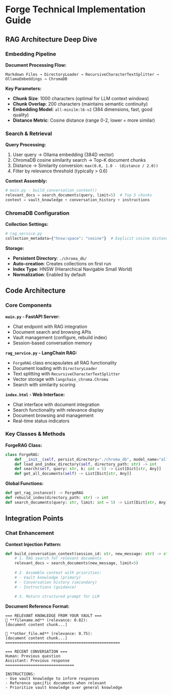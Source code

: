 # Forge Technical Implementation Guide

## RAG Architecture Deep Dive

### Embedding Pipeline

**Document Processing Flow:**
```
Markdown Files → DirectoryLoader → RecursiveCharacterTextSplitter → OllamaEmbeddings → ChromaDB
```

**Key Parameters:**
- **Chunk Size**: 1000 characters (optimal for LLM context windows)
- **Chunk Overlap**: 200 characters (maintains semantic continuity)
- **Embedding Model**: `all-minilm:l6-v2` (384 dimensions, fast, good quality)
- **Distance Metric**: Cosine distance (range 0-2, lower = more similar)

### Search & Retrieval

**Query Processing:**
1. User query → Ollama embedding (384D vector)
2. ChromaDB cosine similarity search → Top-K document chunks
3. Distance → Similarity conversion: `max(0.0, 1.0 - (distance / 2.0))`
4. Filter by relevance threshold (typically > 0.6)

**Context Assembly:**
```python
# main.py - build_conversation_context()
relevant_docs = search_documents(query, limit=5)  # Top 5 chunks
context = vault_knowledge + conversation_history + instructions
```

### ChromaDB Configuration

**Collection Settings:**
```python
# rag_service.py
collection_metadata={"hnsw:space": "cosine"}  # Explicit cosine distance
```

**Storage:**
- **Persistent Directory**: `./chroma_db/`
- **Auto-creation**: Creates collections on first run
- **Index Type**: HNSW (Hierarchical Navigable Small World)
- **Normalization**: Enabled by default

## Code Architecture

### Core Components

**`main.py` - FastAPI Server:**
- Chat endpoint with RAG integration
- Document search and browsing APIs
- Vault management (configure, rebuild index)
- Session-based conversation memory

**`rag_service.py` - LangChain RAG:**
- `ForgeRAG` class encapsulates all RAG functionality
- Document loading with `DirectoryLoader`
- Text splitting with `RecursiveCharacterTextSplitter`
- Vector storage with `langchain_chroma.Chroma`
- Search with similarity scoring

**`index.html` - Web Interface:**
- Chat interface with document integration
- Search functionality with relevance display
- Document browsing and management
- Real-time status indicators

### Key Classes & Methods

**ForgeRAG Class:**
```python
class ForgeRAG:
    def __init__(self, persist_directory="./chroma_db", model_name="all-minilm:l6-v2")
    def load_and_index_directory(self, directory_path: str) -> int
    def search(self, query: str, k: int = 5) -> List[Dict[str, Any]]
    def get_all_documents(self) -> List[Dict[str, Any]]
```

**Global Functions:**
```python
def get_rag_instance() -> ForgeRAG
def rebuild_index(directory_path: str) -> int
def search_documents(query: str, limit: int = 5) -> List[Dict[str, Any]]
```

## Integration Points

### Chat Enhancement

**Context Injection Pattern:**
```python
def build_conversation_context(session_id: str, new_message: str) -> str:
    # 1. RAG search for relevant documents
    relevant_docs = search_documents(new_message, limit=5)
    
    # 2. Assemble context with priorities:
    # - Vault knowledge (primary)
    # - Conversation history (secondary) 
    # - Instructions (guidance)
    
    # 3. Return structured prompt for LLM
```

**Document Reference Format:**
```
=== RELEVANT KNOWLEDGE FROM YOUR VAULT ===
📄 **filename.md** (relevance: 0.82):
[document content chunk...]

📄 **other_file.md** (relevance: 0.75):
[document content chunk...]
==================================================

=== RECENT CONVERSATION ===
Human: Previous question
Assistant: Previous response
==============================

INSTRUCTIONS:
- Use vault knowledge to inform responses
- Reference specific documents when relevant
- Prioritize vault knowledge over general knowledge